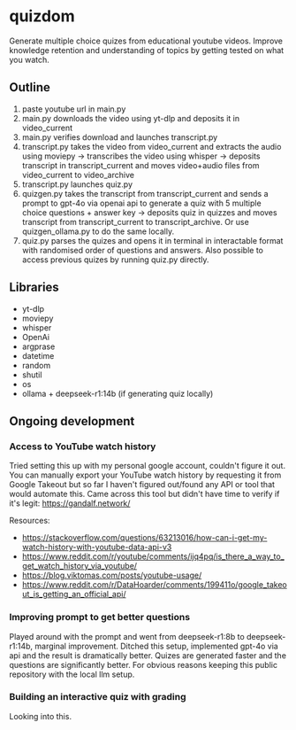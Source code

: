 # quizdom
Generate multiple choice quizes from educational youtube videos. Improve knowledge retention and understanding of topics by getting tested on what you watch.

## Outline
1. paste youtube url in main.py
2. main.py downloads the video using yt-dlp and deposits it in video_current
3. main.py verifies download and launches transcript.py
4. transcript.py takes the video from video_current and extracts the audio using moviepy -> transcribes the video using whisper -> deposits transcript in transcript_current and moves video+audio files from video_current to video_archive
5. transcript.py launches quiz.py
6. quizgen.py takes the transcript from transcript_current and sends a prompt to gpt-4o via openai api to generate a quiz with 5 multiple choice questions + answer key -> deposits quiz in quizzes and moves transcript from transcript_current to transcript_archive. Or use quizgen_ollama.py to do the same locally.
8. quiz.py parses the quizes and opens it in terminal in interactable format with randomised order of questions and answers. Also possible to access previous quizes by running quiz.py directly.

## Libraries
- yt-dlp
- moviepy
- whisper
- OpenAi
- argprase
- datetime
- random
- shutil
- os
- ollama + deepseek-r1:14b (if generating quiz locally)

## Ongoing development
### Access to YouTube watch history
Tried setting this up with my personal google account, couldn't figure it out. You can manually export your YouTube watch history by requesting it from Google Takeout but so far I haven't figured out/found any API or tool that would automate this. Came across this tool but didn't have time to verify if it's legit: https://gandalf.network/

Resources:
  - https://stackoverflow.com/questions/63213016/how-can-i-get-my-watch-history-with-youtube-data-api-v3
  - https://www.reddit.com/r/youtube/comments/ijq4pq/is_there_a_way_to_get_watch_history_via_youtube/
  - https://blog.viktomas.com/posts/youtube-usage/
  - https://www.reddit.com/r/DataHoarder/comments/199411o/google_takeout_is_getting_an_official_api/

### Improving prompt to get better questions
Played around with the prompt and went from deepseek-r1:8b to deepseek-r1:14b, marginal improvement. Ditched this setup, implemented gpt-4o via api and the result is dramatically better. Quizes are generated faster and the questions are significantly better. For obvious reasons keeping this public repository with the local llm setup.

### Building an interactive quiz with grading
Looking into this.
